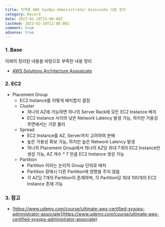 ```yaml
---
title: 자격증 AWS SysOps Administrator Associate 시험 정리
category: Record
date: 2023-02-10T12:00:00Z
lastmod: 2023-02-10T12:00:00Z
comment: true
adsense: true
---
```


### 1. Base

아래의 정리된 내용을 바탕으로 부족한 내용 정리

* [AWS Solutions Architecture Assosicate](https://ssup2.github.io/record/%EC%9E%90%EA%B2%A9%EC%A6%9D_AWS_Solutions_Architect_Associate/)

### 2. EC2

* Placement Group
  * EC2 Instance를 어떻게 배치할지 결정
  * Cluster
    * 하나의 AZ에 가능하면 하나의 Server Rack에 모든 EC2 Instance 배치
    * EC2 Instance 사이의 낮은 Network Latency 발생 가능, 하지만 가용성 측면에서는 가장 불리
  * Spread
    * EC2 Instance를 AZ, Server까지 고려하여 분배
    * 높은 가용성 확보 가능, 하지만 높은 Network Latency 발생
    * 하나의 Placement Group에서 하나의 AZ당 최대 7개의 EC2 Instance만 생성 가능, AZ 개수 * 7 만큼 EC2 Instance 생성 가능
  * Partition
    * Partition 이라는 논리적 Group 단위로 배치
    * Partition 장애시 다른 Partition에 영향을 주지 않음
    * 각 AZ당 7개의 Partition이 존재하며, 각 Partition당 최대 100개의 EC2 Instance 존재 가능

### 3. 참고

* [https://www.udemy.com/course/ultimate-aws-certified-sysops-administrator-associate](https://www.udemy.com/course/ultimate-aws-certified-sysops-administrator-associate)
